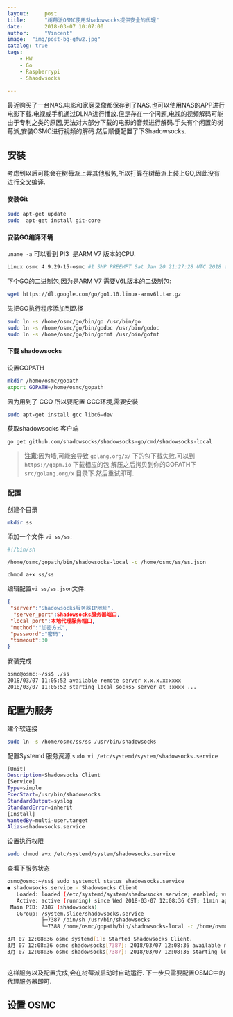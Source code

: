 ```yaml
---
layout:     post
title:      "树莓派OSMC使用Shadowsocks提供安全的代理"
date:       2018-03-07 10:07:00
author:     "Vincent"
image:  "img/post-bg-gfw2.jpg"
catalog: true
tags:
    - HW
    - Go
    - Raspberrypi
    - Shaodwsocks
    
---
```


最近购买了一台NAS.电影和家庭录像都保存到了NAS.也可以使用NAS的APP进行电影下载.电视或手机通过DLNA进行播放.但是存在一个问题,电视的视频解码可能由于专利之类的原因,无法对大部分下载的电影的音频进行解码.手头有个闲置的树莓派,安装OSMC进行视频的解码.然后顺便配置了下Shadowsocks.

## 安装

考虑到以后可能会在树莓派上弄其他服务,所以打算在树莓派上装上GO,因此没有进行交叉编译.

#### 安装Git



```sh 
sudo apt-get update
sudo  apt-get install git-core
```

#### 安装GO编译环境

```uname -a``` 可以看到 PI3  是ARM V7 版本的CPU.

```sh
Linux osmc 4.9.29-15-osmc #1 SMP PREEMPT Sat Jan 20 21:27:28 UTC 2018 armv7l GNU/Linux

```
下个GO的二进制包,因为是ARM V7 需要V6L版本的二级制包:

```sh 
wget https://dl.google.com/go/go1.10.linux-armv6l.tar.gz
```

先把GO执行程序添加到路径

```sh
sudo ln -s /home/osmc/go/bin/go /usr/bin/go
sudo ln -s /home/osmc/go/bin/godoc /usr/bin/godoc
sudo ln -s /home/osmc/go/bin/gofmt /usr/bin/gofmt
```

#### 下载 shadowsocks 

设置GOPATH

```sh
mkdir /home/osmc/gopath
export GOPATH=/home/osmc/gopath
```

因为用到了 CGO 所以要配置 GCC环境,需要安装

```sh
sudo apt-get install gcc libc6-dev
```

获取shadowsocks 客户端

```sh
go get github.com/shadowsocks/shadowsocks-go/cmd/shadowsocks-local
```

>
> **注意**:因为墙,可能会导致 ```golang.org/x/``` 下的包下载失败.可以到 ```https://gopm.io``` 下载相应的包,解压之后拷贝到你的GOPATH下 ```src/golang.org/x``` 目录下.然后重试即可.
>


### 配置

创建个目录

```sh
mkdir ss
```

添加一个文件 ```vi ss/ss```:

```sh
#!/bin/sh

/home/osmc/gopath/bin/shadowsocks-local -c /home/osmc/ss/ss.json
```

```
chmod a+x ss/ss
```

编辑配置```vi ss/ss.json```文件:

```json
{
 "server":"Shadowsocks服务器IP地址", 
  "server_port":Shadowsocks服务器端口, 
 "local_port":本地代理服务端口, 
 "method":"加密方式", 
 "password":"密码", 
 "timeout":30 
}
```
安装完成

```sh
osmc@osmc:~/ss$ ./ss
2018/03/07 11:05:52 available remote server x.x.x.x:xxxx
2018/03/07 11:05:52 starting local socks5 server at :xxxx ...

```

## 配置为服务

建个软连接

```sh
sudo ln -s /home/osmc/ss/ss /usr/bin/shadowsocks
```

配置Systemd 服务资源 ``` sudo vi /etc/systemd/system/shadowsocks.service ```

```sh 
[Unit]
Description=Shadowsocks Client
[Service]
Type=simple
ExecStart=/usr/bin/shadowsocks
StandardOutput=syslog
StandardError=inherit
[Install]
WantedBy=multi-user.target
Alias=shadowsocks.service
```
设置执行权限

```sh
sudo chmod a+x /etc/systemd/system/shadowsocks.service
```

查看下服务状态

```sh
osmc@osmc:~/ss$ sudo systemctl status shadowsocks.service
● shadowsocks.service - Shadowsocks Client
   Loaded: loaded (/etc/systemd/system/shadowsocks.service; enabled; vendor preset: enabled)
   Active: active (running) since Wed 2018-03-07 12:08:36 CST; 11min ago
 Main PID: 7387 (shadowsocks)
   CGroup: /system.slice/shadowsocks.service
           ├─7387 /bin/sh /usr/bin/shadowsocks
           └─7388 /home/osmc/gopath/bin/shadowsocks-local -c /home/osmc/ss/ss.json

3月 07 12:08:36 osmc systemd[1]: Started Shadowsocks Client.
3月 07 12:08:36 osmc shadowsocks[7387]: 2018/03/07 12:08:36 available remote server x.x.x.x:xxxx
3月 07 12:08:36 osmc shadowsocks[7387]: 2018/03/07 12:08:36 starting local socks5 server at :xxxx ...
 
```
这样服务以及配置完成,会在树莓派启动时自动运行. 下一步只需要配置OSMC中的代理服务器即可.
 
## 设置 OSMC
 







